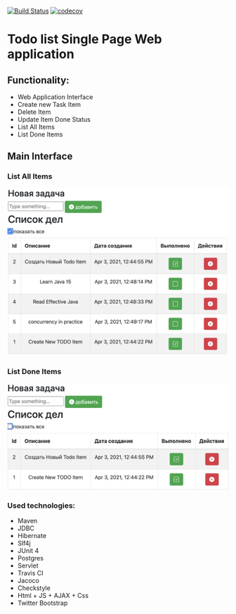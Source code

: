 [![Build Status](https://www.travis-ci.com/coffeeturbo/job4j_todo.svg?branch=master)](https://www.travis-ci.com/coffeeturbo/job4j_todo)
[![codecov](https://codecov.io/gh/coffeeturbo/job4j_todo/branch/master/graph/badge.svg?token=M8WLH6V301)](https://codecov.io/gh/coffeeturbo/job4j_todo)

# Todo list Single Page Web application


## Functionality:

- Web Application Interface 
- Create new Task Item
- Delete Item
- Update Item Done Status
- List All Items
- List Done Items

## Main Interface 
### List All Items
![alt text](doc/img/list_all.png)

### List Done Items
![alt text](doc/img/list_done.png)

### Used technologies:
- Maven
- JDBC 
- Hibernate 
- Slf4j
- JUnit 4 
- Postgres
- Servlet
- Travis CI
- Jacoco
- Checkstyle
- Html + JS + AJAX + Css
- Twitter Bootstrap